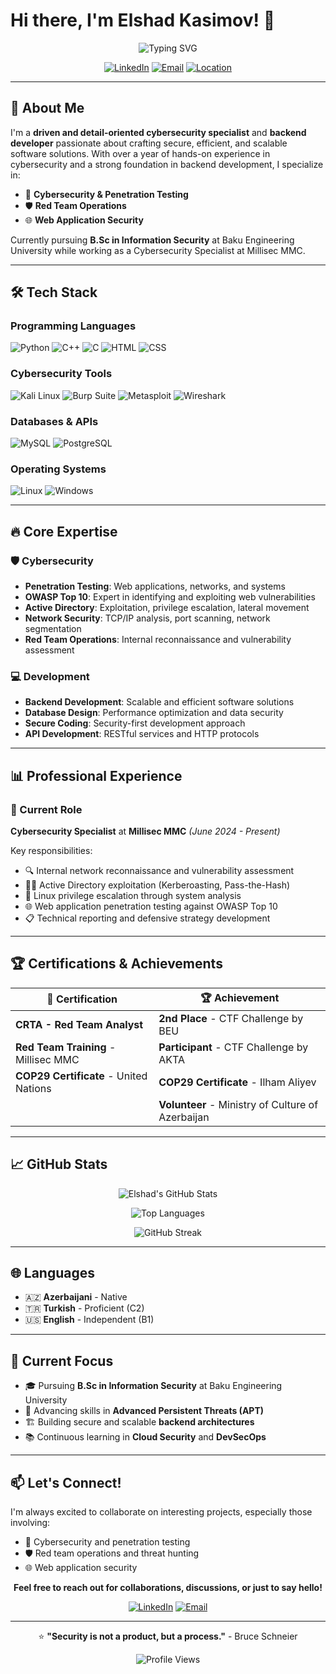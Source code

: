# Hi there, I'm Elshad Kasimov! 👋

<div align="center">
  
![Typing SVG](https://readme-typing-svg.herokuapp.com?font=Fira+Code&pause=1000&color=36BCF7FF&width=435&lines=Cybersecurity+Specialist;Penetration+Tester;Problem+Solver)

[![LinkedIn](https://img.shields.io/badge/LinkedIn-0077B5?style=for-the-badge&logo=linkedin&logoColor=white)](https://linkedin.com/in/elsad-kasimov)
[![Email](https://img.shields.io/badge/Gmail-D14836?style=for-the-badge&logo=gmail&logoColor=white)](mailto:elsadkasimov5@gmail.com)
[![Location](https://img.shields.io/badge/Location-Baku%2C%20Azerbaijan-red?style=for-the-badge&logo=google-maps&logoColor=white)]()

</div>

---

## 🚀 About Me

I'm a **driven and detail-oriented cybersecurity specialist** and **backend developer** passionate about crafting secure, efficient, and scalable software solutions. With over a year of hands-on experience in cybersecurity and a strong foundation in backend development, I specialize in:

- 🔐 **Cybersecurity & Penetration Testing**
- 🛡️ **Red Team Operations**
- 🌐 **Web Application Security**

Currently pursuing **B.Sc in Information Security** at Baku Engineering University while working as a Cybersecurity Specialist at Millisec MMC.

---

## 🛠️ Tech Stack

### Programming Languages
![Python](https://img.shields.io/badge/Python-3776AB?style=for-the-badge&logo=python&logoColor=white)
![C++](https://img.shields.io/badge/C++-00599C?style=for-the-badge&logo=cplusplus&logoColor=white)
![C](https://img.shields.io/badge/C-A8B9CC?style=for-the-badge&logo=c&logoColor=black)
![HTML](https://img.shields.io/badge/HTML5-E34F26?style=for-the-badge&logo=html5&logoColor=white)
![CSS](https://img.shields.io/badge/CSS3-1572B6?style=for-the-badge&logo=css3&logoColor=white)

### Cybersecurity Tools
![Kali Linux](https://img.shields.io/badge/Kali_Linux-557C94?style=for-the-badge&logo=kalilinux&logoColor=white)
![Burp Suite](https://img.shields.io/badge/Burp_Suite-FF6633?style=for-the-badge&logo=burpsuite&logoColor=white)
![Metasploit](https://img.shields.io/badge/Metasploit-2596CD?style=for-the-badge&logo=metasploit&logoColor=white)
![Wireshark](https://img.shields.io/badge/Wireshark-1679A7?style=for-the-badge&logo=wireshark&logoColor=white)

### Databases & APIs
![MySQL](https://img.shields.io/badge/MySQL-4479A1?style=for-the-badge&logo=mysql&logoColor=white)
![PostgreSQL](https://img.shields.io/badge/PostgreSQL-316192?style=for-the-badge&logo=postgresql&logoColor=white)


### Operating Systems
![Linux](https://img.shields.io/badge/Linux-FCC624?style=for-the-badge&logo=linux&logoColor=black)
![Windows](https://img.shields.io/badge/Windows-0078D6?style=for-the-badge&logo=windows&logoColor=white)

---

## 🔥 Core Expertise

### 🛡️ Cybersecurity
- **Penetration Testing**: Web applications, networks, and systems
- **OWASP Top 10**: Expert in identifying and exploiting web vulnerabilities
- **Active Directory**: Exploitation, privilege escalation, lateral movement
- **Network Security**: TCP/IP analysis, port scanning, network segmentation
- **Red Team Operations**: Internal reconnaissance and vulnerability assessment

### 💻 Development
- **Backend Development**: Scalable and efficient software solutions
- **Database Design**: Performance optimization and data security
- **Secure Coding**: Security-first development approach
- **API Development**: RESTful services and HTTP protocols

---

## 📊 Professional Experience

### 🎯 Current Role
**Cybersecurity Specialist** at **Millisec MMC** *(June 2024 - Present)*

Key responsibilities:
- 🔍 Internal network reconnaissance and vulnerability assessment
- 🏴‍☠️ Active Directory exploitation (Kerberoasting, Pass-the-Hash)
- 🐧 Linux privilege escalation through system analysis
- 🌐 Web application penetration testing against OWASP Top 10
- 📋 Technical reporting and defensive strategy development

---

## 🏆 Certifications & Achievements

<div align="center">

| 🏅 Certification | 🏆 Achievement |
|------------------|----------------|
| **CRTA - Red Team Analyst** | **2nd Place** - CTF Challenge by BEU |
| **Red Team Training** - Millisec MMC | **Participant** - CTF Challenge by AKTA |
| **COP29 Certificate** - United Nations | **COP29 Certificate** - Ilham Aliyev |
| | **Volunteer** - Ministry of Culture of Azerbaijan |

</div>

---

## 📈 GitHub Stats

<div align="center">
  
![Elshad's GitHub Stats](https://github-readme-stats.vercel.app/api?username=YOUR_GITHUB_USERNAME&show_icons=true&theme=radical&hide_border=true&count_private=true)

![Top Languages](https://github-readme-stats.vercel.app/api/top-langs/?username=YOUR_GITHUB_USERNAME&layout=compact&theme=radical&hide_border=true)

![GitHub Streak](https://github-readme-streak-stats.herokuapp.com/?user=YOUR_GITHUB_USERNAME&theme=radical&hide_border=true)

</div>

---

## 🌐 Languages

- 🇦🇿 **Azerbaijani** - Native
- 🇹🇷 **Turkish** - Proficient (C2)
- 🇺🇸 **English** - Independent (B1)

---

## 🎯 Current Focus

- 🎓 Pursuing **B.Sc in Information Security** at Baku Engineering University
- 🔬 Advancing skills in **Advanced Persistent Threats (APT)**
- 🏗️ Building secure and scalable **backend architectures**
- 📚 Continuous learning in **Cloud Security** and **DevSecOps**

---

## 📫 Let's Connect!

I'm always excited to collaborate on interesting projects, especially those involving:
- 🔐 Cybersecurity and penetration testing
- 🛡️ Red team operations and threat hunting
- 🌐 Web application security

<div align="center">
  
**Feel free to reach out for collaborations, discussions, or just to say hello!**

[![LinkedIn](https://img.shields.io/badge/LinkedIn-Connect-blue?style=for-the-badge&logo=linkedin)](https://linkedin.com/in/elsad-kasimov)
[![Email](https://img.shields.io/badge/Email-Contact-red?style=for-the-badge&logo=gmail)](mailto:elsadkasimov5@gmail.com)

---

⭐ **"Security is not a product, but a process."** - Bruce Schneier

![Profile Views](https://komarev.com/ghpvc/?username=YOUR_GITHUB_USERNAME&color=brightgreen&style=flat-square)

</div>
